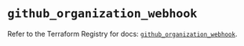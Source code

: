 # `github_organization_webhook`

Refer to the Terraform Registry for docs: [`github_organization_webhook`](https://registry.terraform.io/providers/integrations/github/6.3.1/docs/resources/organization_webhook).
